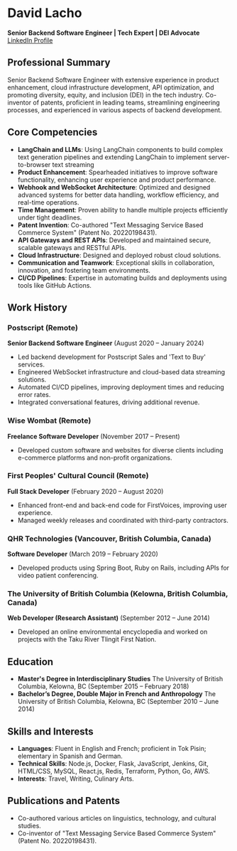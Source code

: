 # David Lacho
**Senior Backend Software Engineer | Tech Expert | DEI Advocate**  
[LinkedIn Profile](linkedin.com/in/david-lacho)  

## Professional Summary
Senior Backend Software Engineer with extensive experience in product enhancement, cloud infrastructure development, API optimization, and promoting diversity, equity, and inclusion (DEI) in the tech industry. Co-inventor of patents, proficient in leading teams, streamlining engineering processes, and experienced in various aspects of backend development.

## Core Competencies
- **LangChain and LLMs**: Using LangChain components to build complex text generation pipelines and extending LangChain to implement server-to-browser text streaming
- **Product Enhancement**: Spearheaded initiatives to improve software functionality, enhancing user experience and product performance.
- **Webhook and WebSocket Architecture**: Optimized and designed advanced systems for better data handling, workflow efficiency, and real-time operations.
- **Time Management**: Proven ability to handle multiple projects efficiently under tight deadlines.
- **Patent Invention**: Co-authored "Text Messaging Service Based Commerce System" (Patent No. 20220198431).
- **API Gateways and REST APIs**: Developed and maintained secure, scalable gateways and RESTful APIs.
- **Cloud Infrastructure**: Designed and deployed robust cloud solutions.
- **Communication and Teamwork**: Exceptional skills in collaboration, innovation, and fostering team environments.
- **CI/CD Pipelines**: Expertise in automating builds and deployments using tools like GitHub Actions.

## Work History
### Postscript (Remote)
**Senior Backend Software Engineer** (August 2020 – January 2024)
- Led backend development for Postscript Sales and 'Text to Buy' services.
- Engineered WebSocket infrastructure and cloud-based data streaming solutions.
- Automated CI/CD pipelines, improving deployment times and reducing error rates.
- Integrated conversational features, driving additional revenue.

### Wise Wombat (Remote)
**Freelance Software Developer** (November 2017 – Present)
- Developed custom software and websites for diverse clients including e-commerce platforms and non-profit organizations.

### First Peoples' Cultural Council (Remote)
**Full Stack Developer** (February 2020 – August 2020)
- Enhanced front-end and back-end code for FirstVoices, improving user experience.
- Managed weekly releases and coordinated with third-party contractors.

### QHR Technologies (Vancouver, British Columbia, Canada)
**Software Developer** (March 2019 – February 2020)
- Developed products using Spring Boot, Ruby on Rails, including APIs for video patient conferencing.

### The University of British Columbia (Kelowna, British Columbia, Canada)
**Web Developer (Research Assistant)** (September 2012 – June 2014)
- Developed an online environmental encyclopedia and worked on projects with the Taku River Tlingit First Nation.

## Education
- **Master's Degree in Interdisciplinary Studies**
  The University of British Columbia, Kelowna, BC (September 2015 – February 2018)
- **Bachelor’s Degree, Double Major in French and Anthropology**
  The University of British Columbia, Kelowna, BC (September 2010 – June 2014)

## Skills and Interests
- **Languages**: Fluent in English and French; proficient in Tok Pisin; elementary in Spanish and German.
- **Technical Skills**: Node.js, Docker, Flask, JavaScript, Jenkins, Git, HTML/CSS, MySQL, React.js, Redis, Terraform, Python, Go, AWS.
- **Interests**: Travel, Writing, Culinary Arts.

## Publications and Patents
- Co-authored various articles on linguistics, technology, and cultural studies.
- Co-inventor of "Text Messaging Service Based Commerce System" (Patent No. 20220198431).
